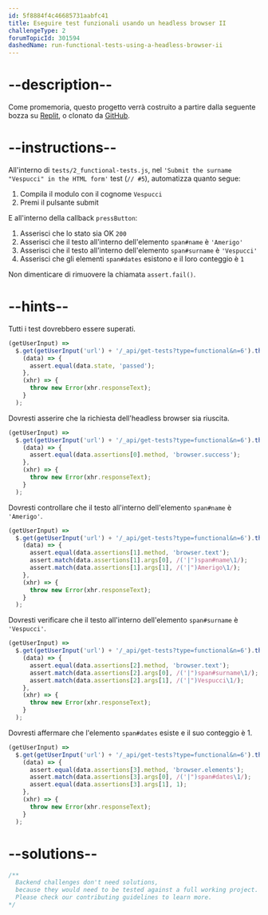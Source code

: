 ```yaml
---
id: 5f8884f4c46685731aabfc41
title: Eseguire test funzionali usando un headless browser II
challengeType: 2
forumTopicId: 301594
dashedName: run-functional-tests-using-a-headless-browser-ii
---
```


# --description--

Come promemoria, questo progetto verrà costruito a partire dalla seguente bozza su [Replit](https://replit.com/github/freeCodeCamp/boilerplate-mochachai), o clonato da [GitHub](https://github.com/freeCodeCamp/boilerplate-mochachai/).

# --instructions--

All'interno di `tests/2_functional-tests.js`, nel `'Submit the surname "Vespucci" in the HTML form'` test (`// #5`), automatizza quanto segue:

1.  Compila il modulo con il cognome `Vespucci`
2.  Premi il pulsante submit

E all'interno della callback `pressButton`:

1.  Asserisci che lo stato sia OK `200`
2.  Asserisci che il testo all'interno dell'elemento `span#name` è `'Amerigo'`
3.  Asserisci che il testo all'interno dell'elemento `span#surname` è `'Vespucci'`
4.  Asserisci che gli elementi `span#dates` esistono e il loro conteggio è `1`

Non dimenticare di rimuovere la chiamata `assert.fail()`.

# --hints--

Tutti i test dovrebbero essere superati.

```js
(getUserInput) =>
  $.get(getUserInput('url') + '/_api/get-tests?type=functional&n=6').then(
    (data) => {
      assert.equal(data.state, 'passed');
    },
    (xhr) => {
      throw new Error(xhr.responseText);
    }
  );
```

Dovresti asserire che la richiesta dell'headless browser sia riuscita.

```js
(getUserInput) =>
  $.get(getUserInput('url') + '/_api/get-tests?type=functional&n=6').then(
    (data) => {
      assert.equal(data.assertions[0].method, 'browser.success');
    },
    (xhr) => {
      throw new Error(xhr.responseText);
    }
  );
```

Dovresti controllare che il testo all'interno dell'elemento `span#name` è `'Amerigo'`.

```js
(getUserInput) =>
  $.get(getUserInput('url') + '/_api/get-tests?type=functional&n=6').then(
    (data) => {
      assert.equal(data.assertions[1].method, 'browser.text');
      assert.match(data.assertions[1].args[0], /('|")span#name\1/);
      assert.match(data.assertions[1].args[1], /('|")Amerigo\1/);
    },
    (xhr) => {
      throw new Error(xhr.responseText);
    }
  );
```

Dovresti verificare che il testo all'interno dell'elemento `span#surname` è `'Vespucci'`.

```js
(getUserInput) =>
  $.get(getUserInput('url') + '/_api/get-tests?type=functional&n=6').then(
    (data) => {
      assert.equal(data.assertions[2].method, 'browser.text');
      assert.match(data.assertions[2].args[0], /('|")span#surname\1/);
      assert.match(data.assertions[2].args[1], /('|")Vespucci\1/);
    },
    (xhr) => {
      throw new Error(xhr.responseText);
    }
  );
```

Dovresti affermare che l'elemento `span#dates` esiste e il suo conteggio è 1.

```js
(getUserInput) =>
  $.get(getUserInput('url') + '/_api/get-tests?type=functional&n=6').then(
    (data) => {
      assert.equal(data.assertions[3].method, 'browser.elements');
      assert.match(data.assertions[3].args[0], /('|")span#dates\1/);
      assert.equal(data.assertions[3].args[1], 1);
    },
    (xhr) => {
      throw new Error(xhr.responseText);
    }
  );
```

# --solutions--

```js
/**
  Backend challenges don't need solutions, 
  because they would need to be tested against a full working project. 
  Please check our contributing guidelines to learn more.
*/
```
